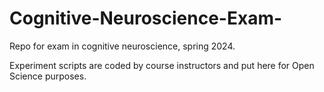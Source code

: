 # Cognitive-Neuroscience-Exam-
Repo for exam in cognitive neuroscience, spring 2024.

Experiment scripts are coded by course instructors and put here for Open Science purposes.
